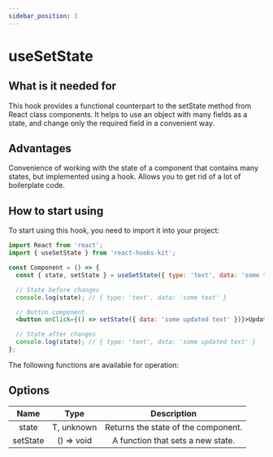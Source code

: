 ```yaml
---
sidebar_position: 3
---
```


# useSetState

## What is it needed for

This hook provides a functional counterpart to the setState method from React class components. It helps to use an object with many fields as a state, and change only the required field in a convenient way.

## Advantages

Convenience of working with the state of a component that contains many states, but implemented using a hook. Allows you to get rid of a lot of boilerplate code.

## How to start using

To start using this hook, you need to import it into your project:

```jsx
import React from 'react';
import { useSetState } from 'react-hooks-kit';

const Component = () => {
  const { state, setState } = useSetState({ type: 'text', data: 'some text' });

  // State before changes
  console.log(state); // { type: 'text', data: 'some text' }

  // Button component
  <button onClick={() => setState({ data: 'some updated text' })}>Update the data</button>

  // State after changes
  console.log(state); // { type: 'text', data: 'some updated text' }
};
```

The following functions are available for operation:

## Options

| Name | Type | Description |
| :---: | :---: | :---: |
| state | T, unknown | Returns the state of the component. |
| setState | () => void | A function that sets a new state. |

